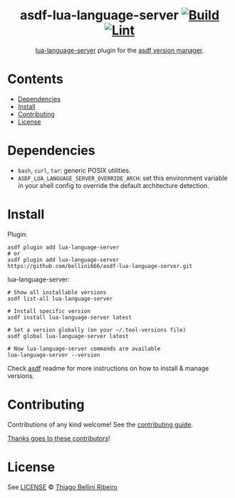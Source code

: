 <div align="center">

# asdf-lua-language-server [![Build](https://github.com/bellini666/asdf-lua-language-server/actions/workflows/build.yml/badge.svg)](https://github.com/bellini666/asdf-lua-language-server/actions/workflows/build.yml) [![Lint](https://github.com/bellini666/asdf-lua-language-server/actions/workflows/lint.yml/badge.svg)](https://github.com/bellini666/asdf-lua-language-server/actions/workflows/lint.yml)

[lua-language-server](https://github.com/LuaLS/lua-language-server) plugin for the [asdf version manager](https://asdf-vm.com).

</div>

# Contents

- [Dependencies](#dependencies)
- [Install](#install)
- [Contributing](#contributing)
- [License](#license)

# Dependencies

- `bash`, `curl`, `tar`: generic POSIX utilities.
- `ASDF_LUA_LANGUAGE_SERVER_OVERRIDE_ARCH`: set this environment variable in
  your shell config to override the default architecture detection.

# Install

Plugin:

```shell
asdf plugin add lua-language-server
# or
asdf plugin add lua-language-server https://github.com/bellini666/asdf-lua-language-server.git
```

lua-language-server:

```shell
# Show all installable versions
asdf list-all lua-language-server

# Install specific version
asdf install lua-language-server latest

# Set a version globally (on your ~/.tool-versions file)
asdf global lua-language-server latest

# Now lua-language-server commands are available
lua-language-server --version
```

Check [asdf](https://github.com/asdf-vm/asdf) readme for more instructions on how to
install & manage versions.

# Contributing

Contributions of any kind welcome! See the [contributing guide](CONTRIBUTING.md).

[Thanks goes to these contributors](https://github.com/bellini666/asdf-lua-language-server/graphs/contributors)!

# License

See [LICENSE](LICENSE) © [Thiago Bellini Ribeiro](https://github.com/bellini666/)
